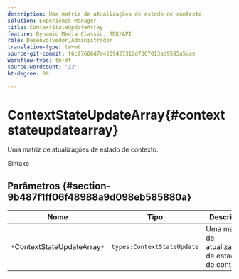 ```yaml
---
description: Uma matriz de atualizações de estado de contexto.
solution: Experience Manager
title: ContextStateUpdateArray
feature: Dynamic Media Classic, SDK/API
role: Desenvolvedor,Administrador
translation-type: tm+mt
source-git-commit: f6c97606d7a4209427316d7367013ad9585a5cae
workflow-type: tm+mt
source-wordcount: '33'
ht-degree: 0%

---
```



# ContextStateUpdateArray{#contextstateupdatearray}

Uma matriz de atualizações de estado de contexto.

Sintaxe

## Parâmetros {#section-9b487f1ff06f48988a9d098eb585880a}

| Nome | Tipo | Descrição |
|---|---|---|
| `*`ContextStateUpdateArray`*` | `types:ContextStateUpdate` | Uma matriz de atualizações de estado de contexto. |

